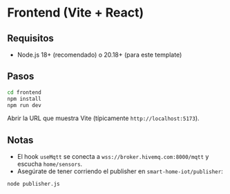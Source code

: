 # Frontend (Vite + React)

## Requisitos
- Node.js 18+ (recomendado) o 20.18+ (para este template)

## Pasos
```bash
cd frontend
npm install
npm run dev
```

Abrir la URL que muestra Vite (típicamente `http://localhost:5173`).

## Notas
- El hook `useMqtt` se conecta a `wss://broker.hivemq.com:8000/mqtt` y escucha `home/sensors`.
- Asegúrate de tener corriendo el publisher en `smart-home-iot/publisher`:

```bash
node publisher.js
```
